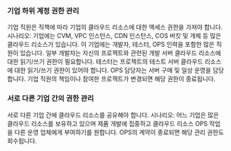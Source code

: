 ### 기업 하위 계정 권한 관리

기업 직원은 직책에 따라 기업의 클라우드 리소스에 대한 액세스 권한을 가져야 합니다.
시나리오: 기업에는 CVM, VPC 인스턴스, CDN 인스턴스, COS 버킷 및 개체 등 많은 클라우드 리소스가 있습니다. 이 기업에는 개발자, 테스터, OPS 인력을 포함한 많은 직원이 있습니다. 일부 개발자는 자신의 프로젝트와 관련된 개발 서버 클라우드 리소스에 대한 읽기/쓰기 권한이 필요합니다. 테스터는 프로젝트의 테스트 서버 클라우드 리소스에 대한 읽기/쓰기 권한이 있어야 합니다. OPS 담당자는 서버 구매 및 일상 운영을 담당합니다. 기업 직원의 책임이나 참여한 프로젝트가 변경되면 해당 권한이 종료됩니다.

### 서로 다른 기업 간의 권한 관리

서로 다른 기업 간에 클라우드 리소스를 공유해야 합니다.
시나리오: 어느 기업은 많은 클라우드 리소스를 보유하고 있으며 제품 개발에 집중하고 클라우드 리소스 OPS 작업을 다른 운영 업체에게 부여하기를 원합니다. OPS의 계약이 종료되면 해당 관리 권한도 회수됩니다.
